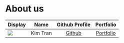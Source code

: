 # About us


Display |   Name   | Github Profile | Portfolio 
--------|:--------:|:--------------:|:---------:
![](https://via.placeholder.com/100.png?text=Photo) | Kim Tran | [Github](https://github.com/) | [Portfolio](docs/team/johndoe.md)


